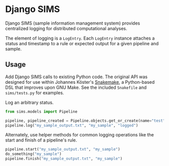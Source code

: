 # Django SIMS

Django SIMS (sample information management system) provides centralized logging
for distributed computational analyses.

The element of logging is a ``LogEntry``. Each ``LogEntry`` instance attaches a
status and timestamp to a rule or expected output for a given pipeline and
sample.

## Usage

Add Django SIMS calls to existing Python code. The original API was designed for
use within Johannes Köster's
[Snakemake](https://bitbucket.org/johanneskoester/snakemake/wiki/Home), a
Python-based DSL that improves upon GNU Make. See the included ``Snakefile`` and
``sims/tests.py`` for examples.

Log an arbitrary status.

```python
from sims.models import Pipeline

pipeline, pipeline_created = Pipeline.objects.get_or_create(name="test", version="0.1")
pipeline.log("my_sample_output.txt", "my_sample", "logged")
```

Alternately, use helper methods for common logging operations like the start and
finish of a pipeline's rule.

```python
pipeline.start("my_sample_output.txt", "my_sample")
do_something("my_sample")
pipeline.finish("my_sample_output.txt", "my_sample")
```
